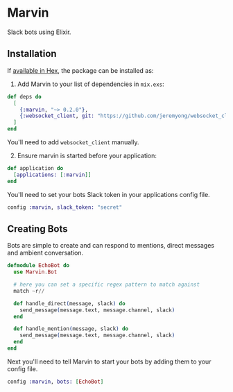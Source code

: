 # Marvin

Slack bots using Elixir.


## Installation

If [available in Hex](https://hex.pm/docs/publish), the package can be installed as:

1. Add Marvin to your list of dependencies in `mix.exs`:

```elixir
def deps do
  [
    {:marvin, "~> 0.2.0"},
    {:websocket_client, git: "https://github.com/jeremyong/websocket_client"}
  ]
end
```

You'll need to add `websocket_client` manually.

2. Ensure marvin is started before your application:

```elixir
def application do
  [applications: [:marvin]]
end
```

You'll need to set your bots Slack token in your applications config file.

```elixir
config :marvin, slack_token: "secret"
```

## Creating Bots

Bots are simple to create and can respond to mentions, direct messages and ambient conversation.

```elixir
defmodule EchoBot do
  use Marvin.Bot

  # here you can set a specific regex pattern to match against
  match ~r//

  def handle_direct(message, slack) do
    send_message(message.text, message.channel, slack)
  end

  def handle_mention(message, slack) do
    send_message(message.text, message.channel, slack)
  end
end
```

Next you'll need to tell Marvin to start your bots by adding them to your config file.

```elixir
config :marvin, bots: [EchoBot]
```

